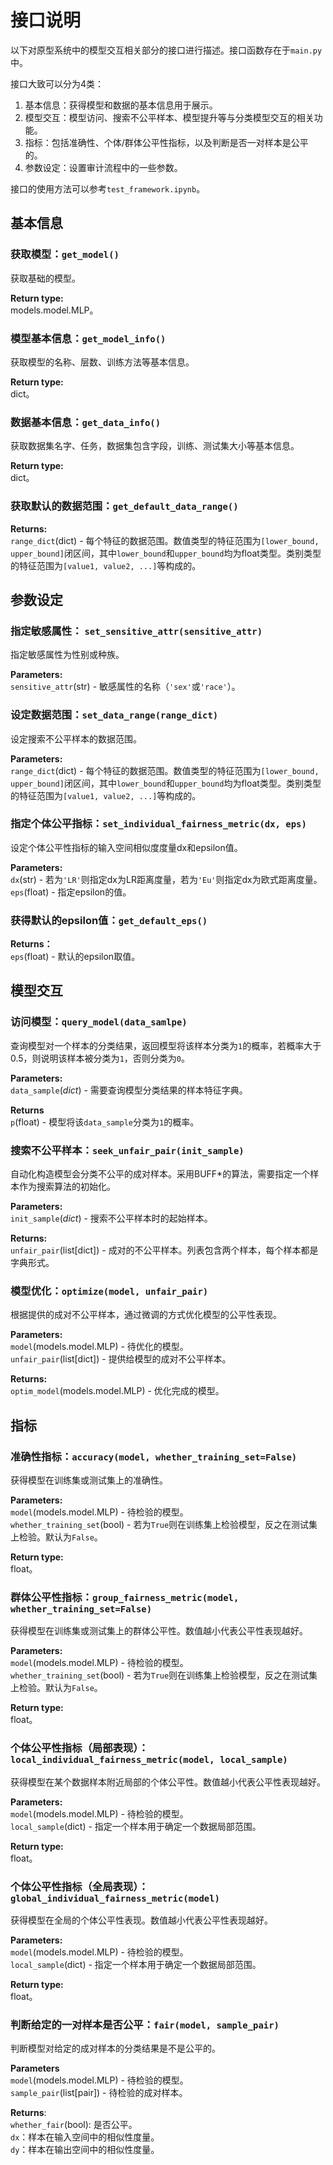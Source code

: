 # 接口说明

以下对原型系统中的模型交互相关部分的接口进行描述。接口函数存在于`main.py`中。

接口大致可以分为4类：

1. 基本信息：获得模型和数据的基本信息用于展示。
2. 模型交互：模型访问、搜索不公平样本、模型提升等与分类模型交互的相关功能。
3. 指标：包括准确性、个体/群体公平性指标，以及判断是否一对样本是公平的。
4. 参数设定：设置审计流程中的一些参数。

接口的使用方法可以参考`test_framework.ipynb`。

## 基本信息
### 获取模型：`get_model()`

获取基础的模型。

**Return type:**\
models.model.MLP。

### 模型基本信息：`get_model_info()`

获取模型的名称、层数、训练方法等基本信息。

**Return type:**\
dict。

### 数据基本信息：`get_data_info()`

获取数据集名字、任务，数据集包含字段，训练、测试集大小等基本信息。

**Return type:**\
dict。

### 获取默认的数据范围：`get_default_data_range()`

**Returns:**\
`range_dict`(dict) - 每个特征的数据范围。数值类型的特征范围为`[lower_bound, upper_bound]`闭区间，其中`lower_bound`和`upper_bound`均为float类型。类别类型的特征范围为`[value1, value2, ...]`等构成的。

## 参数设定

### 指定敏感属性： `set_sensitive_attr(sensitive_attr)`

指定敏感属性为性别或种族。

**Parameters:**\
`sensitive_attr`(str) - 敏感属性的名称（`'sex'`或`'race'`）。

### 设定数据范围：`set_data_range(range_dict)`

设定搜索不公平样本的数据范围。

**Parameters:**\
`range_dict`(dict) - 每个特征的数据范围。数值类型的特征范围为`[lower_bound, upper_bound]`闭区间，其中`lower_bound`和`upper_bound`均为float类型。类别类型的特征范围为`[value1, value2, ...]`等构成的。

### 指定个体公平指标：`set_individual_fairness_metric(dx, eps)`

设定个体公平性指标的输入空间相似度度量dx和epsilon值。

**Parameters:**\
`dx`(str) -  若为`'LR'`则指定dx为LR距离度量，若为`'Eu'`则指定dx为欧式距离度量。
`eps`(float) - 指定epsilon的值。

### 获得默认的epsilon值：`get_default_eps()`

**Returns：**\
`eps`(float) - 默认的epsilon取值。

## 模型交互
### 访问模型：`query_model(data_samlpe)`

查询模型对一个样本的分类结果，返回模型将该样本分类为`1`的概率，若概率大于0.5，则说明该样本被分类为`1`，否则分类为`0`。

**Parameters:**\
`data_sample`(*dict*) - 需要查询模型分类结果的样本特征字典。

**Returns**\
`p`(float) - 模型将该`data_sample`分类为`1`的概率。

### 搜索不公平样本：`seek_unfair_pair(init_sample)`

自动化构造模型会分类不公平的成对样本。采用BUFF*的算法，需要指定一个样本作为搜索算法的初始化。

**Parameters:**\
`init_sample`(*dict*) - 搜索不公平样本时的起始样本。

**Returns:**\
`unfair_pair`(list[dict]) - 成对的不公平样本。列表包含两个样本，每个样本都是字典形式。

### 模型优化：`optimize(model, unfair_pair)`

根据提供的成对不公平样本，通过微调的方式优化模型的公平性表现。

**Parameters:**\
`model`(models.model.MLP) - 待优化的模型。\
`unfair_pair`(list[dict]) - 提供给模型的成对不公平样本。

**Returns:**\
`optim_model`(models.model.MLP) - 优化完成的模型。

## 指标
### 准确性指标：`accuracy(model, whether_training_set=False)`

获得模型在训练集或测试集上的准确性。

**Parameters:**\
`model`(models.model.MLP) - 待检验的模型。\
`whether_training_set`(bool) - 若为`True`则在训练集上检验模型，反之在测试集上检验。默认为`False`。

**Return type:**\
float。

### 群体公平性指标：`group_fairness_metric(model, whether_training_set=False)`

获得模型在训练集或测试集上的群体公平性。数值越小代表公平性表现越好。

**Parameters:**\
`model`(models.model.MLP) - 待检验的模型。\
`whether_training_set`(bool) - 若为`True`则在训练集上检验模型，反之在测试集上检验。默认为`False`。

**Return type:**\
float。

### 个体公平性指标（局部表现）：`local_individual_fairness_metric(model, local_sample)`

获得模型在某个数据样本附近局部的个体公平性。数值越小代表公平性表现越好。

**Parameters:**\
`model`(models.model.MLP) - 待检验的模型。\
`local_sample`(dict) - 指定一个样本用于确定一个数据局部范围。

**Return type:**\
float。

### 个体公平性指标（全局表现）：`global_individual_fairness_metric(model)`

获得模型在全局的个体公平性表现。数值越小代表公平性表现越好。

**Parameters:**\
`model`(models.model.MLP) - 待检验的模型。\
`local_sample`(dict) - 指定一个样本用于确定一个数据局部范围。

**Return type:**\
float。

### 判断给定的一对样本是否公平：`fair(model, sample_pair)`

判断模型对给定的成对样本的分类结果是不是公平的。

**Parameters**\
`model`(models.model.MLP) - 待检验的模型。\
`sample_pair`(list[pair]) - 待检验的成对样本。

**Returns**:\
`whether_fair`(bool): 是否公平。\
`dx`：样本在输入空间中的相似性度量。\
`dy`：样本在输出空间中的相似性度量。